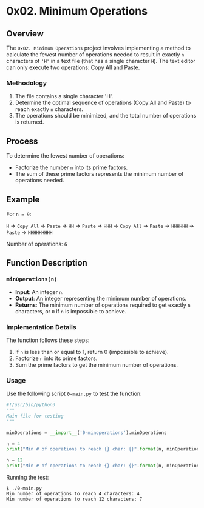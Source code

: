 # 0x02. Minimum Operations

## Overview

The `0x02. Minimum Operations` project involves implementing a method to calculate the fewest number of operations needed to result in exactly `n` characters of `'H'` in a text file (that has a single character `H`). The text editor can only execute two operations: Copy All and Paste.

### Methodology

1. The file contains a single character 'H'.
2. Determine the optimal sequence of operations (Copy All and Paste) to reach exactly `n` characters.
3. The operations should be minimized, and the total number of operations is returned.

## Process

To determine the fewest number of operations:

- Factorize the number `n` into its prime factors.
- The sum of these prime factors represents the minimum number of operations needed.

## Example

For `n = 9`:

`H` => `Copy All` => `Paste` => `HH` => `Paste` => `HHH` => `Copy All` => `Paste` => `HHHHHH` => `Paste` => `HHHHHHHHH`

Number of operations: `6`

## Function Description

### `minOperations(n)`

- **Input**: An integer `n`.
- **Output**: An integer representing the minimum number of operations.
- **Returns**: The minimum number of operations required to get exactly `n` characters, or `0` if `n` is impossible to achieve.

### Implementation Details

The function follows these steps:
1. If `n` is less than or equal to 1, return 0 (impossible to achieve).
2. Factorize `n` into its prime factors.
3. Sum the prime factors to get the minimum number of operations.

### Usage

Use the following script `0-main.py` to test the function:

```python
#!/usr/bin/python3
"""
Main file for testing
"""

minOperations = __import__('0-minoperations').minOperations

n = 4
print("Min # of operations to reach {} char: {}".format(n, minOperations(n)))

n = 12
print("Min # of operations to reach {} char: {}".format(n, minOperations(n)))
```

Running the test:

```
$ ./0-main.py
Min number of operations to reach 4 characters: 4
Min number of operations to reach 12 characters: 7
```
